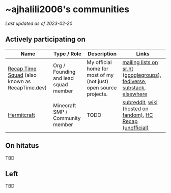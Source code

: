 # ~ajhalili2006's communities

_Last updated as of 2023-02-20_

## Actively participating on

| Name | Type / Role | Description | Links |
| --- | --- | --- | --- |
| [Recap Time Squad](https://recaptime.eu.org) (also known as RecapTime.dev) | Org / Founding and lead squad member | My official home for most of my (not just) open source projects. | [mailing lists on sr.ht](https://lists.sr.ht/~recaptime-dev) ([googlegroups](https://wiki.recaptime.eu.org/wiki/Handbook:Mailing_lists/Google_Groups)), [fediverse](https://recaptime.eu.org/fedi), [substack](https://recaptime.substack.com), [elsewhere](https://recaptime.bio.link)
| [Hermitcraft](https://hermitcraftcom) | Minecraft SMP / Community member | TODO | [subreddit](https://reddit.com/r/hermitcraft), [wiki (hosted on fandom)](https://hermitcraft.fandom.com), [HC Recap (unofficial)](https://go.recaptime.eu.org/hcrecap)

## On hitatus

TBD

## Left

TBD
